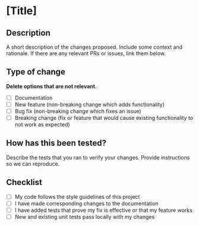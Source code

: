 # [Title]

## Description

A short description of the changes proposed.
Include some context and rationale.
If there are any relevant PRs or issues, link them below.

## Type of change

**Delete options that are not relevant.**

- [ ] Documentation
- [ ] New feature (non-breaking change which adds functionality)
- [ ] Bug fix (non-breaking change which fixes an issue)
- [ ] Breaking change (fix or feature that would cause existing functionality to not work as expected)

## How has this been tested?

Describe the tests that you ran to verify your changes. Provide instructions so we can reproduce.

## Checklist

- [ ] My code follows the style guidelines of this project
- [ ] I have made corresponding changes to the documentation
- [ ] I have added tests that prove my fix is effective or that my feature works
- [ ] New and existing unit tests pass locally with my changes

